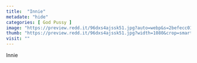 ```yaml
---
title:  "Innie"
metadate: "hide"
categories: [ God Pussy ]
image: "https://preview.redd.it/96dxs4ajssk51.jpg?auto=webp&s=2befecc01c899ad27f75e3e9f0e4e0a74eb23c9a"
thumb: "https://preview.redd.it/96dxs4ajssk51.jpg?width=1080&crop=smart&auto=webp&s=1aa034dd938ce66ee6e6b061fef51d2e9a138201"
visit: ""
---
```

Innie
